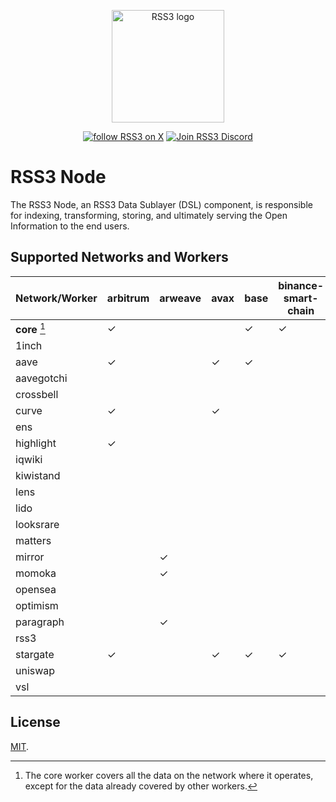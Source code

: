 <!-- markdownlint-disable -->
<p align="center">
  <a href="https://rss3.io" target="_blank" rel="noopener noreferrer">
    <!-- RSS3 White logo, used the hosting for an absolute link -->
    <img width="180" src="https://cdn.jsdelivr.net/gh/rss3-network/rss3-assets/logo.svg" alt="RSS3 logo">
  </a>
</p>
<p align="center">
  <a href="https://link.rss3.io/x"><img src="https://img.shields.io/twitter/follow/rss3_?color=%230072ff" alt="follow RSS3 on X"></a>
  <a href="https://link.rss3.io/discord"><img src="https://img.shields.io/badge/chat-discord-blue?style=flat&logo=discord&color=%230072ff" alt="Join RSS3 Discord"></a>
  <!-- add NPM and other badges when needed -->
</p>
<!-- markdownlint-enable -->

# RSS3 Node

The RSS3 Node, an RSS3 Data Sublayer (DSL) component, is responsible for indexing, transforming, storing, and ultimately serving the Open Information to the end users.

## Supported Networks and Workers

<!-- network-worker table starts -->
| Network/Worker | arbitrum | arweave | avax | base | binance-smart-chain | crossbell | ethereum | farcaster | gnosis | linea | optimism | polygon | vsl |
|---|---|---|---|---|---|---|---|---|---|---|---|---|---|
| **core** [^1] | ✓ |   |   | ✓ | ✓ |   | ✓ | ✓ | ✓ | ✓ | ✓ | ✓ | ✓ |
| 1inch |   |   |   |   |   |   | ✓ |   |   |   |   |   |   |
| aave | ✓ |   | ✓ | ✓ |   |   | ✓ |   |   |   | ✓ | ✓ |   |
| aavegotchi |   |   |   |   |   |   |   |   |   |   |   | ✓ |   |
| crossbell |   |   |   |   |   | ✓ |   |   |   |   |   |   |   |
| curve | ✓ |   | ✓ |   |   |   | ✓ |   | ✓ |   | ✓ | ✓ |   |
| ens |   |   |   |   |   |   | ✓ |   |   |   |   |   |   |
| highlight | ✓ |   |   |   |   |   | ✓ |   |   |   | ✓ | ✓ |   |
| iqwiki |   |   |   |   |   |   |   |   |   |   |   | ✓ |   |
| kiwistand |   |   |   |   |   |   |   |   |   |   | ✓ |   |   |
| lens |   |   |   |   |   |   |   |   |   |   |   | ✓ |   |
| lido |   |   |   |   |   |   | ✓ |   |   |   |   |   |   |
| looksrare |   |   |   |   |   |   | ✓ |   |   |   |   |   |   |
| matters |   |   |   |   |   |   |   |   |   |   | ✓ |   |   |
| mirror |   | ✓ |   |   |   |   |   |   |   |   |   |   |   |
| momoka |   | ✓ |   |   |   |   |   |   |   |   |   |   |   |
| opensea |   |   |   |   |   |   | ✓ |   |   |   |   |   |   |
| optimism |   |   |   |   |   |   | ✓ |   |   |   |   |   |   |
| paragraph |   | ✓ |   |   |   |   |   |   |   |   |   |   |   |
| rss3 |   |   |   |   |   |   | ✓ |   |   |   |   |   | ✓ |
| stargate | ✓ |   | ✓ | ✓ | ✓ |   | ✓ |   |   | ✓ | ✓ | ✓ |   |
| uniswap |   |   |   |   |   |   | ✓ |   |   | ✓ |   |   |   |
| vsl |   |   |   |   |   |   |   |   |   |   |   |   | ✓ |
<!-- network-worker table ends -->

[^1]: The core worker covers all the data on the network where it operates, except for the data already covered by other workers.

## License

<!-- We use MIT as it's almost unrestricted. -->

[MIT](LICENSE).
